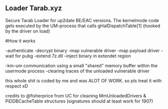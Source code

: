 ## Loader Tarab.xyz

Secure Tarab Loader for up2date BE/EAC versions. The kernelmode code gets executed by the UM-process that calls gHalDispatchTable[1] (hooked by the driver on load)

#How it works

  -authenticate
  -decrypt binary
  -map vulnerable driver
  -map payload driver
  -wait for pubg
  -extend 7z.dll
  -inject binary in extendet region
  
  -km-um communication using a small "shared" memory buffer within the usermode process
  -clearing traces of the unloaded vulnerable driver

this whole shit is coded by me and was ALOT OF WORK. so pls treat it with respect xD

credits to @fisherprice from UC for cleaning MmUnloadedDrivers & PiDDBCacheTable structures (signatures should at least work for 1907)
